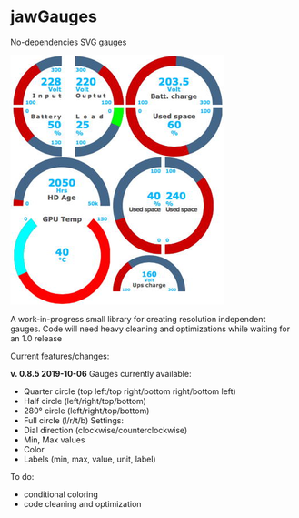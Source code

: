 # jawGauges
No-dependencies SVG gauges

![jawGauges](https://github.com/jawsoftware/jawGauges/blob/master/gauges.jpg)

A work-in-progress small library for creating resolution independent gauges.
Code will need heavy cleaning and optimizations while waiting for an 1.0 release

Current features/changes:

**v. 0.8.5 2019-10-06**
Gauges currently available:
- Quarter circle (top left/top right/bottom right/bottom left)
- Half circle (left/right/top/bottom)
- 280° circle (left/right/top/bottom)
- Full circle (l/r/t/b)
Settings:
- Dial direction (clockwise/counterclockwise)
- Min, Max values
- Color
- Labels (min, max, value, unit, label)

To do:
- conditional coloring
- code cleaning and optimization
